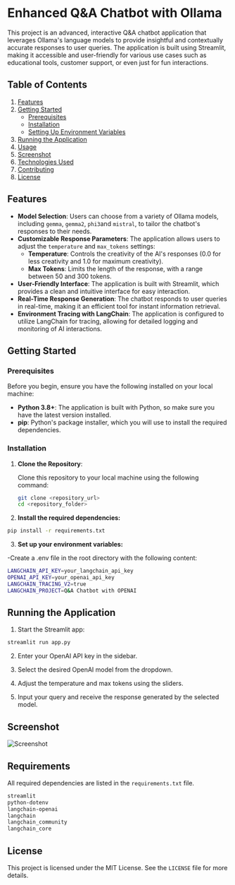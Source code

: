 # Enhanced Q&A Chatbot with Ollama

This project is an advanced, interactive Q&A chatbot application that leverages Ollama's language models to provide insightful and contextually accurate responses to user queries. The application is built using Streamlit, making it accessible and user-friendly for various use cases such as educational tools, customer support, or even just for fun interactions.

## Table of Contents

1. [Features](#features)
2. [Getting Started](#getting-started)
   - [Prerequisites](#prerequisites)
   - [Installation](#installation)
   - [Setting Up Environment Variables](#setting-up-environment-variables)
3. [Running the Application](#running-the-application)
4. [Usage](#usage)
5. [Screenshot](#screenshot)
6. [Technologies Used](#technologies-used)
7. [Contributing](#contributing)
8. [License](#license)

## Features

- **Model Selection**: Users can choose from a variety of Ollama models, including `gemma`, `gemma2`, `phi3`and `mistral`, to tailor the chatbot's responses to their needs.
- **Customizable Response Parameters**: The application allows users to adjust the `temperature` and `max_tokens` settings:
  - **Temperature**: Controls the creativity of the AI's responses (0.0 for less creativity and 1.0 for maximum creativity).
  - **Max Tokens**: Limits the length of the response, with a range between 50 and 300 tokens.
- **User-Friendly Interface**: The application is built with Streamlit, which provides a clean and intuitive interface for easy interaction.
- **Real-Time Response Generation**: The chatbot responds to user queries in real-time, making it an efficient tool for instant information retrieval.
- **Environment Tracing with LangChain**: The application is configured to utilize LangChain for tracing, allowing for detailed logging and monitoring of AI interactions.

## Getting Started

### Prerequisites

Before you begin, ensure you have the following installed on your local machine:

- **Python 3.8+**: The application is built with Python, so make sure you have the latest version installed.
- **pip**: Python's package installer, which you will use to install the required dependencies.

### Installation

1. **Clone the Repository**:

   Clone this repository to your local machine using the following command:

   ```bash
   git clone <repository_url>
   cd <repository_folder>
    ```
2. **Install the required dependencies:**

```bash
pip install -r requirements.txt
```

3. **Set up your environment variables:**

-Create a .env file in the root directory with the following content:
```bash 
LANGCHAIN_API_KEY=your_langchain_api_key
OPENAI_API_KEY=your_openai_api_key
LANGCHAIN_TRACING_V2=true
LANGCHAIN_PROJECT=Q&A Chatbot with OPENAI
```

## Running the Application
1. Start the Streamlit app:

```bash 
streamlit run app.py
```
2. Enter your OpenAI API key in the sidebar.

3. Select the desired OpenAI model from the dropdown.

4. Adjust the temperature and max tokens using the sliders.

5. Input your query and receive the response generated by the selected model.

## Screenshot

![Screenshot](Screenshot%202024-08-28%20110454.png)



## Requirements
All required dependencies are listed in the `requirements.txt` file.

```bash
streamlit
python-dotenv
langchain-openai
langchain
langchain_community
langchain_core
```

## License
This project is licensed under the MIT License. See the `LICENSE` file for more details.
